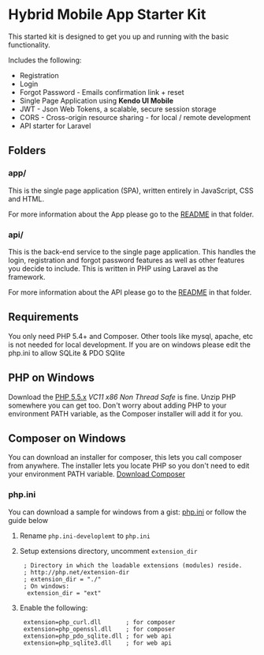 # Hybrid Mobile App Starter Kit #

This started kit is designed to get you up and running with the basic functionality.

Includes the following:

- Registration
- Login
- Forgot Password - Emails confirmation link + reset
- Single Page Application using **Kendo UI Mobile**
- JWT - Json Web Tokens, a scalable, secure session storage
- CORS - Cross-origin resource sharing - for local / remote development
- API starter for Laravel

## Folders ##

### app/ ###

This is the single page application (SPA), written entirely in JavaScript, CSS and HTML.

For more information about the App please go to the [README](app/README.md) in that folder.

### api/ ###

This is the back-end service to the single page application. This handles the login, registration and forgot password features as well as other features you decide to include. This is written in PHP using Laravel as the framework. 

For more information about the API please go to the [README](api/readme.md) in that folder.

## Requirements ##

You only need PHP 5.4+ and Composer. Other tools like mysql, apache, etc is not needed for local development. If you are on windows please edit the php.ini to allow SQLite & PDO SQlite

## PHP on Windows ##

Download the [PHP 5.5.x](http://windows.php.net/downloads/releases/php-5.5.15-nts-Win32-VC11-x86.zip) *VC11 x86 Non Thread Safe* is fine. Unzip PHP somewhere you can get too. Don't worry about adding PHP to your environment PATH variable, as the Composer installer will add it for you. 

## Composer on Windows ##

You can download an installer for composer, this lets you call composer from anywhere. The installer lets you locate PHP so you don't need to edit your environment PATH variable. [Download Composer](https://getcomposer.org/Composer-Setup.exe)

### php.ini ##

You can download a sample for windows from a gist: [php.ini](https://gist.github.com/joseph-montanez/97a68cfd26e79a5f54a4) or follow the guide below

1. Rename `php.ini-developlemt` to `php.ini`
2. Setup extensions directory, uncomment `extension_dir`

        ; Directory in which the loadable extensions (modules) reside.
	    ; http://php.net/extension-dir
	    ; extension_dir = "./"
	    ; On windows:
	     extension_dir = "ext"
3. Enable the following:

	    extension=php_curl.dll       ; for composer
	    extension=php_openssl.dll    ; for composer
	    extension=php_pdo_sqlite.dll ; for web api
	    extension=php_sqlite3.dll    ; for web api